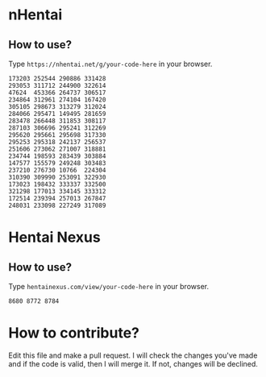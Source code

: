 # nHentai
## How to use?
Type `https://nhentai.net/g/your-code-here` in your browser.
```
173203 252544 290886 331428
293053 311712 244900 322614
47624  453366 264737 306517
234864 312961 274104 167420
305105 298673 313279 312024
284066 295471 149495 281659
283478 266448 311853 308117
287103 306696 295241 312269
295620 295661 295698 317330
295253 295318 242137 256537
251606 273062 271007 318881
234744 198593 283439 303884
147577 155579 249248 303483
237210 276730 10766  224304
310390 309990 253091 322930
173023 198432 333337 332500
321298 177013 334145 333312
172514 239394 257013 267847
248031 233098 227249 317089
```

# Hentai Nexus
## How to use?
Type `hentainexus.com/view/your-code-here` in your browser.
```
8680 8772 8784
```
# How to contribute?
Edit this file and make a pull request. I will check the changes you've made and if the code is valid, then I will merge it. If not, changes will be declined.
